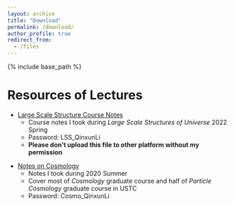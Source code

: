 ```yaml
---
layout: archive
title: "Download"
permalink: /download/
author_profile: true
redirect_from:
  - /files
---
```


{% include base_path %}

Resources of Lectures
=====
* [Large Scale Structure Course Notes](https://qxli2333.github.io/files/LSS_note.pdf)
  * Course notes I took during *Large Scale Structures of Universe* 2022 Spring
  * Password: LSS_QinxunLi
  * **Please don't upload this file to other platform without my permission**
  
<!-- * [Notes on Statistics](https://qxli2333.github.io/files/Stat_note.pdf)
  * Notes I took during 2020 Spring
  * Cover most of *Probability and Statistics* course in USTC
  * Password: Stat_QinxunLi -->
  
* [Notes on Cosmology](https://qxli2333.github.io/files/Cosmo_note.pdf)
  * Notes I took during 2020 Summer
  * Cover most of *Cosmology* graduate course and half of *Particle Cosmology* graduate course in USTC
  * Password: Cosmo_QinxunLi

<!-- PDF version of my CV -->
<!-- ===== -->
<!-- [My CV](https://qxli2333.github.io/files/Entire_CV.pdf) -->

